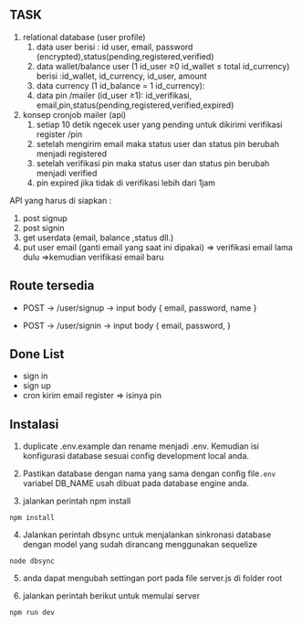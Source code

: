 ## TASK
1. relational database (user profile)
    1. data user berisi  : id user, email, password (encrypted),status(pending,registered,verified)
    2. data wallet/balance user (1 id_user ≥0 id_wallet ≤ total id_currency) berisi :id_wallet,  id_currency, id_user, amount
    3. data currency (1 id_balance = 1 id_currency):
    4. data pin /mailer (id_user ≥1): id_verifikasi, email,pin,status(pending,registered,verified,expired)
2.  konsep cronjob mailer (api)
    1. setiap 10 detik ngecek user yang pending untuk dikirimi verifikasi register /pin 
    2. setelah mengirim email maka status user dan status pin berubah menjadi registered 
    3. setelah  verifikasi pin maka status user dan status pin berubah menjadi verified
    4. pin expired jika tidak di verifikasi lebih dari 1jam
    

API yang harus di siapkan :

1. post signup 
2. post signin
3. get userdata (email, balance ,status dll.)
4. put user email (ganti email yang saat ini dipakai) ⇒ verifikasi email lama dulu ⇒kemudian verifikasi email baru


## Route tersedia
- POST -> /user/signup -> input body {
  email,
  password,
  name
}

- POST -> /user/signin -> input body {
  email,
  password,
}

## Done List 
- sign in
- sign up
- cron kirim email register => isinya pin


## Instalasi

1) duplicate .env.example dan rename menjadi .env. Kemudian isi konfigurasi database sesuai config development local anda.

2) Pastikan database dengan nama yang sama dengan config file```.env``` variabel DB_NAME usah dibuat pada database engine anda.


3) jalankan perintah npm install

```
npm install
```

4) Jalankan perintah dbsync untuk menjalankan sinkronasi database dengan model yang sudah dirancang menggunakan sequelize
```
node dbsync

```

5) anda dapat mengubah settingan port pada file server.js di folder root

6) jalankan perintah berikut untuk memulai server

```
npm run dev
```
